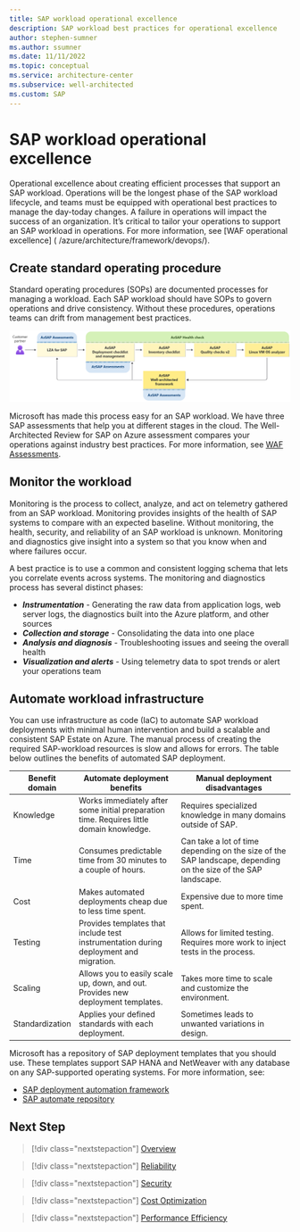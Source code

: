 ```yaml
---
title: SAP workload operational excellence
description: SAP workload best practices for operational excellence
author: stephen-sumner
ms.author: ssumner
ms.date: 11/11/2022
ms.topic: conceptual
ms.service: architecture-center
ms.subservice: well-architected
ms.custom: SAP
---
```


# SAP workload operational excellence

Operational excellence about creating efficient processes that support an SAP workload. Operations will be the longest phase of the SAP workload lifecycle, and teams must be equipped with operational best practices to manage the day-today changes. A failure in operations will impact the success of an organization. It’s critical to tailor your operations to support an SAP workload in operations. For more information, see [WAF operational excellence] ( /azure/architecture/framework/devops/).

## Create standard operating procedure

Standard operating procedures (SOPs) are documented processes for managing a workload. Each SAP workload should have SOPs to govern operations and drive consistency. Without these procedures, operations teams can drift from management best practices.

![The relationship between WAF guidance and an SAP workload](./images/azsap-health-check_highres.png)

Microsoft has made this process easy for an SAP workload. We have three SAP assessments that help you at different stages in the cloud. The Well-Architected Review for SAP on Azure assessment compares your operations against industry best practices. For more information, see [WAF Assessments](https://learn.microsoft.com/assessments/?mode=home).

## Monitor the workload

Monitoring is the process to collect, analyze, and act on telemetry gathered from an SAP workload. Monitoring provides insights of the health of SAP systems to compare with an expected baseline. Without monitoring, the health, security, and reliability of an SAP workload is unknown. Monitoring and diagnostics give insight into a system so that you know when and where failures occur.

A best practice is to use a common and consistent logging schema that lets you correlate events across systems. The monitoring and diagnostics process has several distinct phases:

- ***Instrumentation*** - Generating the raw data from application logs, web server logs, the diagnostics built into the Azure platform, and other sources
- ***Collection and storage*** - Consolidating the data into one place
- ***Analysis and diagnosis*** - Troubleshooting issues and seeing the overall health
- ***Visualization and alerts*** - Using telemetry data to spot trends or alert your operations team

## Automate workload infrastructure

You can use infrastructure as code (IaC) to automate SAP workload deployments with minimal human intervention and build a scalable and consistent SAP Estate on Azure. The manual process of creating the required SAP-workload resources is slow and allows for errors. The table below outlines the benefits of automated SAP deployment.

| Benefit domain | Automate deployment benefits | Manual deployment disadvantages |
| --- | --- | --- |
| Knowledge | Works immediately after some initial preparation time. Requires little domain knowledge.| Requires specialized knowledge in many domains outside of SAP.|
| Time | Consumes predictable time from 30 minutes to a couple of hours.| Can take a lot of time depending on the size of the SAP landscape, depending on the size of the SAP landscape.|
| Cost | Makes automated deployments cheap due to less time spent.| Expensive due to more time spent.|
| Testing | Provides templates that include test instrumentation during deployment and migration.| Allows for limited testing. Requires more work to inject tests in the process. |
| Scaling | Allows you to easily scale up, down, and out. Provides new deployment templates.| Takes more time to scale and customize the environment.|
| Standardization | Applies your defined standards with each deployment.| Sometimes leads to unwanted variations in design.|

Microsoft has a repository of SAP deployment templates that you should use. These templates support SAP HANA and NetWeaver with any database on any SAP-supported operating systems. For more information, see:

- [SAP deployment automation framework](/azure/virtual-machines/workloads/sap/automation-deployment-framework)
- [SAP automate repository](https://github.com/Azure/sap-automation)

## Next Step

>[!div class="nextstepaction"]
>[Overview](./overview.md)

>[!div class="nextstepaction"]
>[Reliability](./reliability.md)

>[!div class="nextstepaction"]
>[Security](./security.md)

>[!div class="nextstepaction"]
>[Cost Optimization](./cost-optimization.md)

>[!div class="nextstepaction"]
>[Performance Efficiency](./performance-efficiency.md)
